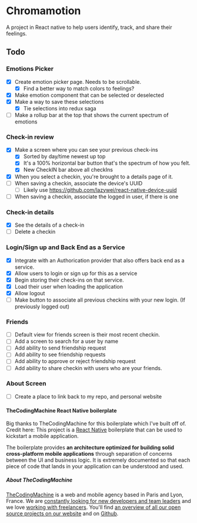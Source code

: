 # Chromamotion

A project in React native to help users identify, track, and share their feelings.

## Todo

### Emotions Picker
- [X] Create emotion picker page. Needs to be scrollable.
  - [X] Find a better way to match colors to feelings?
- [X] Make emotion component that can be selected or deselected
- [X] Make a way to save these selections
  - [X] Tie selections into redux saga
- [ ] Make a rollup bar at the top that shows the current spectrum of emotions

### Check-in review
- [X] Make a screen where you can see your previous check-ins
  - [X] Sorted by day/time newest up top
  - [X] It's a 100% horizontal bar button that's the spectrum of how you felt.
  - [X] New CheckIN bar above all checkIns
- [X] When you select a checkin, you're brought to a details page of it.
- [ ] When saving a checkin, associate the device's UUID
  - [ ] Likely use https://github.com/lazywei/react-native-device-uuid
- [ ] When saving a checkin, associate the logged in user, if there is one

### Check-in details
- [X] See the details of a check-in
- [ ] Delete a checkin

### Login/Sign up and Back End as a Service
- [X] Integrate with an Authorication provider that also offers back end as a service.
- [X] Allow users to login or sign up for this as a service
- [X] Begin storing their check-ins on that service.
- [X] Load their user when loading the application
- [X] Allow logout
- [ ] Make button to associate all previous checkins with your new login. (If previously logged out)

### Friends
- [ ] Default view for friends screen is their most recent checkin.
- [ ] Add a screen to search for a user by name
- [ ] Add ability to send friendship request
- [ ] Add ability to see friendship requests
- [ ] Add ability to approve or reject friendship request
- [ ] Add ability to share checkin with users who are your friends.

### About Screen
- [ ] Create a place to link back to my repo, and personal website

#### TheCodingMachine React Native boilerplate
Big thanks to TheCodingMachine for this boilerplate which I've built off of. Credit here:
This project is a [React Native](https://facebook.github.io/react-native/) boilerplate that can be used to kickstart a mobile application.

The boilerplate provides **an architecture optimized for building solid cross-platform mobile applications** through separation of concerns between the UI and business logic. It is extremely documented so that each piece of code that lands in your application can be understood and used.

##### About TheCodingMachine

[TheCodingMachine](https://www.thecodingmachine.com/) is a web and mobile agency based in Paris and Lyon, France. We are [constantly looking for new developers and team leaders](https://www.thecodingmachine.com/nous-rejoindre/) and we love [working with freelancers](https://coders.thecodingmachine.com/). You'll find [an overview of all our open source projects on our website](https://thecodingmachine.io/open-source) and on [Github](https://github.com/thecodingmachine).
